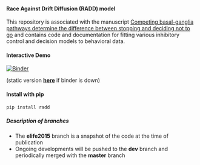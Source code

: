 #### Race Against Drift Diffusion (RADD) model

This repository is associated with the manuscript [Competing basal-ganglia pathways determine the difference between stopping and deciding not to go](http://www.elifesciences.org/content/4/e08723) and contains code and documentation for fitting various inhibitory control and decision models to behavioral data.

#### Interactive Demo
[![Binder](http://mybinder.org/badge.svg)](http://mybinder.org/repo/CoAxLab/radd)

(static version [**here**](https://nbviewer.jupyter.org/github/CoAxLab/radd/blob/dev/index.ipynb) if binder is down)

#### Install with pip
```sh
pip install radd
```

##### Description of branches
* The **elife2015** branch is a snapshot of the code at the time of publication
* Ongoing developments will be pushed to the **dev** branch and periodically merged with the **master** branch

